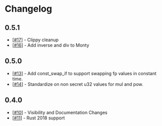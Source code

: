 # Changelog

## 0.5.1

- [[#17](#17)] - Clippy cleanup
- [[#16](#16)] - Add inverse and div to Monty

## 0.5.0

- [[#13](#13)] - Add const_swap_if to support swapping fp values in constant time.
- [[#14](#14)] - Standardize on non secret u32 values for mul and pow.

## 0.4.0

- [[#10](#10)] - Visibility and Documentation Changes
- [[#11](#11)] - Rust 2018 support